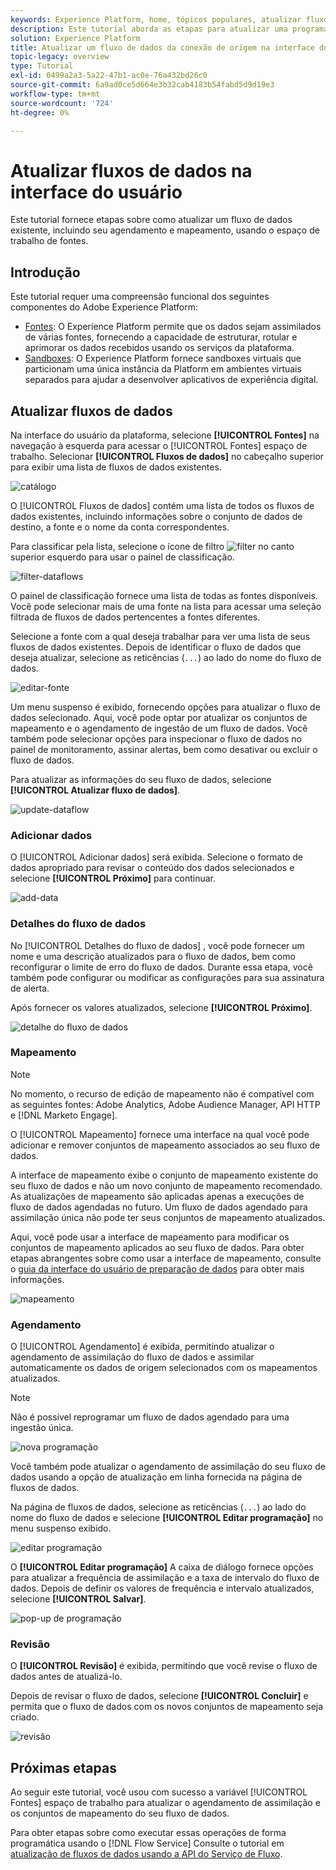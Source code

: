 ```yaml
---
keywords: Experience Platform, home, tópicos populares, atualizar fluxos de dados, editar programação
description: Este tutorial aborda as etapas para atualizar uma programação de fluxo de dados, incluindo sua frequência de assimilação e taxa de intervalo, usando a área de trabalho Fontes .
solution: Experience Platform
title: Atualizar um fluxo de dados da conexão de origem na interface do usuário
topic-legacy: overview
type: Tutorial
exl-id: 0499a2a3-5a22-47b1-ac0e-76a432bd26c0
source-git-commit: 6a9ad0ce5d664e3b32cab4183b54fabd5d9d19e3
workflow-type: tm+mt
source-wordcount: '724'
ht-degree: 0%

---
```


# Atualizar fluxos de dados na interface do usuário

Este tutorial fornece etapas sobre como atualizar um fluxo de dados existente, incluindo seu agendamento e mapeamento, usando o espaço de trabalho de fontes.

## Introdução

Este tutorial requer uma compreensão funcional dos seguintes componentes do Adobe Experience Platform:

* [Fontes](../../home.md): O Experience Platform permite que os dados sejam assimilados de várias fontes, fornecendo a capacidade de estruturar, rotular e aprimorar os dados recebidos usando os serviços da plataforma.
* [Sandboxes](../../../sandboxes/home.md): O Experience Platform fornece sandboxes virtuais que particionam uma única instância da Platform em ambientes virtuais separados para ajudar a desenvolver aplicativos de experiência digital.

## Atualizar fluxos de dados

Na interface do usuário da plataforma, selecione **[!UICONTROL Fontes]** na navegação à esquerda para acessar o [!UICONTROL Fontes] espaço de trabalho. Selecionar **[!UICONTROL Fluxos de dados]** no cabeçalho superior para exibir uma lista de fluxos de dados existentes.

![catálogo](../../images/tutorials/update-dataflows/catalog.png)

O [!UICONTROL Fluxos de dados] contém uma lista de todos os fluxos de dados existentes, incluindo informações sobre o conjunto de dados de destino, a fonte e o nome da conta correspondentes.

Para classificar pela lista, selecione o ícone de filtro ![filter](../../images/tutorials/update/filter.png) no canto superior esquerdo para usar o painel de classificação.

![filter-dataflows](../../images/tutorials/update-dataflows/filter-dataflows.png)

O painel de classificação fornece uma lista de todas as fontes disponíveis. Você pode selecionar mais de uma fonte na lista para acessar uma seleção filtrada de fluxos de dados pertencentes a fontes diferentes.

Selecione a fonte com a qual deseja trabalhar para ver uma lista de seus fluxos de dados existentes. Depois de identificar o fluxo de dados que deseja atualizar, selecione as reticências (`...`) ao lado do nome do fluxo de dados.

![editar-fonte](../../images/tutorials/update-dataflows/edit-source.png)

Um menu suspenso é exibido, fornecendo opções para atualizar o fluxo de dados selecionado. Aqui, você pode optar por atualizar os conjuntos de mapeamento e o agendamento de ingestão de um fluxo de dados. Você também pode selecionar opções para inspecionar o fluxo de dados no painel de monitoramento, assinar alertas, bem como desativar ou excluir o fluxo de dados.

Para atualizar as informações do seu fluxo de dados, selecione **[!UICONTROL Atualizar fluxo de dados]**.

![update-dataflow](../../images/tutorials/update-dataflows/update-dataflow.png)

### Adicionar dados

O [!UICONTROL Adicionar dados] será exibida. Selecione o formato de dados apropriado para revisar o conteúdo dos dados selecionados e selecione **[!UICONTROL Próximo]** para continuar.

![add-data](../../images/tutorials/update-dataflows/add-data.png)

### Detalhes do fluxo de dados

No [!UICONTROL Detalhes do fluxo de dados] , você pode fornecer um nome e uma descrição atualizados para o fluxo de dados, bem como reconfigurar o limite de erro do fluxo de dados. Durante essa etapa, você também pode configurar ou modificar as configurações para sua assinatura de alerta.

Após fornecer os valores atualizados, selecione **[!UICONTROL Próximo]**.

![detalhe do fluxo de dados](../../images/tutorials/update-dataflows/dataflow-detail.png)

### Mapeamento

>[!NOTE]
>
>No momento, o recurso de edição de mapeamento não é compatível com as seguintes fontes: Adobe Analytics, Adobe Audience Manager, API HTTP e [!DNL Marketo Engage].

O [!UICONTROL Mapeamento] fornece uma interface na qual você pode adicionar e remover conjuntos de mapeamento associados ao seu fluxo de dados.

A interface de mapeamento exibe o conjunto de mapeamento existente do seu fluxo de dados e não um novo conjunto de mapeamento recomendado. As atualizações de mapeamento são aplicadas apenas a execuções de fluxo de dados agendadas no futuro. Um fluxo de dados agendado para assimilação única não pode ter seus conjuntos de mapeamento atualizados.

Aqui, você pode usar a interface de mapeamento para modificar os conjuntos de mapeamento aplicados ao seu fluxo de dados. Para obter etapas abrangentes sobre como usar a interface de mapeamento, consulte o [guia da interface do usuário de preparação de dados](../../../data-prep/ui/mapping.md) para obter mais informações.

![mapeamento](../../images/tutorials/update-dataflows/mapping.png)

### Agendamento

O [!UICONTROL Agendamento] é exibida, permitindo atualizar o agendamento de assimilação do fluxo de dados e assimilar automaticamente os dados de origem selecionados com os mapeamentos atualizados.

>[!NOTE]
>
>Não é possível reprogramar um fluxo de dados agendado para uma ingestão única.

![nova programação](../../images/tutorials/update-dataflows/new-schedule.png)

Você também pode atualizar o agendamento de assimilação do seu fluxo de dados usando a opção de atualização em linha fornecida na página de fluxos de dados.

Na página de fluxos de dados, selecione as reticências (`...`) ao lado do nome do fluxo de dados e selecione **[!UICONTROL Editar programação]** no menu suspenso exibido.

![editar programação](../../images/tutorials/update-dataflows/edit-schedule.png)

O **[!UICONTROL Editar programação]** A caixa de diálogo fornece opções para atualizar a frequência de assimilação e a taxa de intervalo do fluxo de dados. Depois de definir os valores de frequência e intervalo atualizados, selecione **[!UICONTROL Salvar]**.

![pop-up de programação](../../images/tutorials/update-dataflows/schedule-pop-up.png)

### Revisão

O **[!UICONTROL Revisão]** é exibida, permitindo que você revise o fluxo de dados antes de atualizá-lo.

Depois de revisar o fluxo de dados, selecione **[!UICONTROL Concluir]** e permita que o fluxo de dados com os novos conjuntos de mapeamento seja criado.

![revisão](../../images/tutorials/update-dataflows/review.png)

## Próximas etapas

Ao seguir este tutorial, você usou com sucesso a variável [!UICONTROL Fontes] espaço de trabalho para atualizar o agendamento de assimilação e os conjuntos de mapeamento do seu fluxo de dados.

Para obter etapas sobre como executar essas operações de forma programática usando o [!DNL Flow Service] Consulte o tutorial em [atualização de fluxos de dados usando a API do Serviço de Fluxo](../../tutorials/api/update-dataflows.md).
